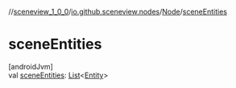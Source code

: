//[sceneview_1_0_0](../../../index.md)/[io.github.sceneview.nodes](../index.md)/[Node](index.md)/[sceneEntities](scene-entities.md)

# sceneEntities

[androidJvm]\
val [sceneEntities](scene-entities.md): [List](https://kotlinlang.org/api/latest/jvm/stdlib/kotlin.collections/-list/index.html)&lt;[Entity](../../io.github.sceneview/index.md#1934583341%2FClasslikes%2F-602047187)&gt;
